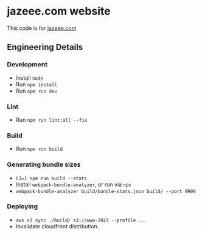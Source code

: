 # jazeee.com website

This code is for [jazeee.com](https://jazeee.com)

## Engineering Details

### Development

* Install `node`
* Run `npm install`
* Run `npm run dev`

### Lint

* Run `npm run lint:all --fix`

### Build

* Run `npm run build`

### Generating bundle sizes

* `CI=1 npm run build --stats`
* Install `webpack-bundle-analyzer`, or run via `npx`
* `webpack-bundle-analyzer build/bundle-stats.json build/ --port 9999`

### Deploying

* `aws s3 sync ./build/ s3://www-2023 --profile ...`
* Invalidate cloudfront distribution.
